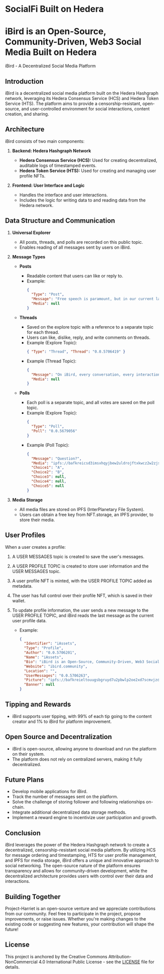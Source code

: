 # SocialFi Built on Hedera

# iBird is an Open-Source, Community-Driven, Web3 Social Media Built on Hedera

iBird - A Decentralized Social Media Platform

## Introduction

iBird is a decentralized social media platform built on the Hedera Hashgraph network, leveraging its Hedera Consensus Service (HCS) and Hedera Token Service (HTS). The platform aims to provide a censorship-resistant, open-source, and user-controlled environment for social interactions, content creation, and sharing.

## Architecture

iBird consists of two main components:

1. **Backend: Hedera Hashgraph Network**

   - **Hedera Consensus Service (HCS):** Used for creating decentralized, auditable logs of timestamped events.
   - **Hedera Token Service (HTS):** Used for creating and managing user profile NFTs.

2. **Frontend: User Interface and Logic**
   - Handles the interface and user interactions.
   - Includes the logic for writing data to and reading data from the Hedera network.

## Data Structure and Communication

<!-- 1. **[Universal](https://hashscan.io/mainnet/topic/0.0.4976953) Explorer** -->

1. **Universal Explorer**

   - All posts, threads, and polls are recorded on this public topic.
   - Enables reading of all messages sent by users on iBird.

2. **Message Types**

   - **Posts**

     - Readable content that users can like or reply to.
     - Example:
       ```json
       {
         "Type": "Post",
         "Message": "Free speech is paramount, but in our current landscape, it's under threat. iBird emerges as a sanctuary for unfiltered expression, protected by Hedera, ensuring our voices soar beyond the reach of censorship.🎙️",
         "Media": null
       }
       ```

   - **Threads**

     - Saved on the explore topic with a reference to a separate topic for each thread.
     - Users can like, dislike, reply, and write comments on threads.
     - Example (Explore Topic):
       ```json
       { "Type": "Thread", "Thread": "0.0.5706419" }
       ```
     - Example (Thread Topic):
       ```json
       {
         "Message": "On iBird, every conversation, every interaction, is a step towards a freer digital world. Engage, create, share, and do it on your terms. Welcome to the future of social networking.",
         "Media": null
       }
       ```

   - **Polls**
     - Each poll is a separate topic, and all votes are saved on the poll topic.
     - Example (Explore Topic):
       ```json
       {
         "Type": "Poll",
         "Poll": "0.0.5679056"
       }
       ```
     - Example (Poll Topic):
       ```json
       {
         "Message": "Question?",
         "Media": "ipfs://bafkreicsd3imsxhqyjbew2uldrojftxkwcz2w2zjs2jjismdf4d75ns7hu",
         "Choice1": "A",
         "Choice2": "B",
         "Choice3": null,
         "Choice4": null,
         "Choice5": null
       }
       ```

3. **Media Storage**
   - All media files are stored on IPFS (InterPlanetary File System).
   - Users can obtain a free key from NFT.storage, an IPFS provider, to store their media.

## User Profiles

When a user creates a profile:

1. A USER MESSAGES topic is created to save the user's messages.
2. A USER PROFILE TOPIC is created to store user information and the USER MESSAGES topic.
3. A user profile NFT is minted, with the USER PROFILE TOPIC added as metadata.
4. The user has full control over their profile NFT, which is saved in their wallet.
5. To update profile information, the user sends a new message to the USER PROFILE TOPIC, and iBird reads the last message as the current user profile data.

   - Example:
     ```json
     {
       "Identifier": "iAssets",
       "Type": "Profile",
       "Author": "0.0.5706201",
       "Name": "iAssets",
       "Bio": "iBird is an Open-Source, Community-Driven, Web3 Social Media Built on Hedera by iAssets.",
       "Website": "ibird.community",
       "Location": "",
       "UserMessages": "0.0.5706263",
       "Picture": "ipfs://bafkreieltouugsbgruyd7u2pbwlp2oe2xd7scmvjzdkgv6a7a6gosksram",
       "Banner": null
     }
     ```

## Tipping and Rewards

- iBird supports user tipping, with 99% of each tip going to the content creator and 1% to iBird for platform improvement.

## Open Source and Decentralization

- iBird is open-source, allowing anyone to download and run the platform on their system.
- The platform does not rely on centralized servers, making it fully decentralized.

## Future Plans

- Develop mobile applications for iBird.
- Track the number of messages sent on the platform.
- Solve the challenge of storing follower and following relationships on-chain.
- Integrate additional decentralized data storage methods.
- Implement a reward engine to incentivize user participation and growth.

## Conclusion

iBird leverages the power of the Hedera Hashgraph network to create a decentralized, censorship-resistant social media platform. By utilizing HCS for message ordering and timestamping, HTS for user profile management, and IPFS for media storage, iBird offers a unique and innovative approach to social networking. The open-source nature of the platform ensures transparency and allows for community-driven development, while the decentralized architecture provides users with control over their data and interactions.

## Building Together

Project-Harriet is an open-source venture and we appreciate contributions from our community. Feel free to participate in the project, propose improvements, or raise issues. Whether you're making changes to the existing code or suggesting new features, your contribution will shape the future!

## License

This project is anchored by the Creative Commons Attribution-NonCommercial 4.0 International Public License - see the [LICENSE](LICENSE.md) file for details.
